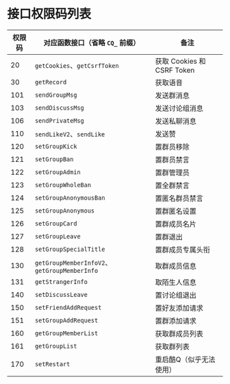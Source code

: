 # 接口权限码列表

| 权限码 | 对应函数接口（省略 `CQ_` 前缀） | 备注 |
| ----- | --------------------------- | --- |
| 20    | `getCookies`、`getCsrfToken` | 获取 Cookies 和 CSRF Token |
| 30    | `getRecord` | 获取语音 |
| 101   | `sendGroupMsg` | 发送群消息 |
| 103   | `sendDiscussMsg` | 发送讨论组消息 |
| 106   | `sendPrivateMsg` | 发送私聊消息 |
| 110   | `sendLikeV2`、`sendLike` | 发送赞 |
| 120   | `setGroupKick` | 置群员移除 |
| 121   | `setGroupBan` | 置群员禁言 |
| 122   | `setGroupAdmin` | 置群管理员 |
| 123   | `setGroupWholeBan` | 置全群禁言 |
| 124   | `setGroupAnonymousBan` | 置匿名群员禁言 |
| 125   | `setGroupAnonymous` | 置群匿名设置 |
| 126   | `setGroupCard` | 置群成员名片 |
| 127   | `setGroupLeave` | 置群退出 |
| 128   | `setGroupSpecialTitle` | 置群成员专属头衔 |
| 130   | `getGroupMemberInfoV2`、`getGroupMemberInfo` | 取群成员信息 |
| 131   | `getStrangerInfo` | 取陌生人信息 |
| 140   | `setDiscussLeave` | 置讨论组退出 |
| 150   | `setFriendAddRequest` | 置好友添加请求 |
| 151   | `setGroupAddRequest` | 置群添加请求 |
| 160   | `getGroupMemberList` | 获取群成员列表 |
| 161   | `getGroupList` | 获取群列表 |
| 170   | `setRestart` | 重启酷Q（似乎无法使用） |
